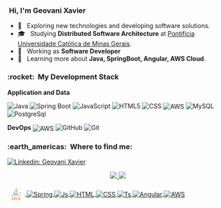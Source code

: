 <h3> &nbsp;Hi, I'm Geovani Xavier </h3>

- 🤔 &nbsp; Exploring new technologies and developing software solutions.
- 🎓 &nbsp; Studying **Distributed Software Architecture** at <a href="https://www.pucminas.br/PucVirtual/Pos-Graduacao/Paginas/Arquitetura-de-Software-Distribuido.aspx">Pontifícia Universidade Católica de Minas Gerais</a>.
- 💼 &nbsp; Working as **Software Developer**
- 🌱 &nbsp; Learning more about **Java, SpringBoot, Angular, AWS Cloud**.

<h3> :rocket: &nbsp;My Development Stack </h3>

**Application and Data**

  ![Java](https://img.shields.io/badge/-Java-333333?style=flat&logo=Java&logoColor=007396)
  ![Spring Boot](https://camo.githubusercontent.com/be95e40b73b295d5a020730d3c0adcce5906cf4d5fd2c6d8e523310f8414094c/68747470733a2f2f696d672e736869656c64732e696f2f62616467652f2d537072696e67253230426f6f742d3333333333333f7374796c653d666c6174266c6f676f3d737072696e67626f6f74)
  ![JavaScript](https://img.shields.io/badge/-JavaScript-333333?style=flat&logo=javascript)
  ![HTML5](https://img.shields.io/badge/-HTML5-333333?style=flat&logo=HTML5)
  ![CSS](https://img.shields.io/badge/-CSS-333333?style=flat&logo=CSS3&logoColor=1572B6)
  <img align="center" alt="AWS" height="20" width="93" src="https://img.shields.io/badge/angular-%23DD0031.svg?style=for-the-badge&logo=angular&logoColor=white">
  ![MySQL](https://img.shields.io/badge/-MySQL-333333?style=flat&logo=mysql)
  ![PostgreSql](https://camo.githubusercontent.com/2f13988552b7ae81484bb9f4003357f3b3fc8c2043171d531d7e08b51b6eb641/68747470733a2f2f696d672e736869656c64732e696f2f62616467652f2d506f737467726553514c2d3333333333333f7374796c653d666c6174266c6f676f3d706f737467726573716c)

**DevOps**
<img align="center" alt="AWS" height="20" width="93" src="https://cdn.icon-icons.com/icons2/2699/PNG/512/amazon_aws_logo_icon_168666.png">
![GitHub](https://camo.githubusercontent.com/544426317a6c6226b7f6b3367232378ea367aa5001a41da4f302a77f9959909f/68747470733a2f2f696d672e736869656c64732e696f2f62616467652f2d4769744875622d3333333333333f7374796c653d666c6174266c6f676f3d676974687562)
![Git](https://img.shields.io/badge/-Git-333333?style=flat&logo=git)

  
  	
<h3> :earth_americas: &nbsp;Where to find me: </h3> 

[![Linkedin: Geovani Xavier](https://img.shields.io/badge/-GeovaniXavier-blue?style=flat-square&logo=Linkedin&logoColor=white&link=https://www.linkedin.com/in/geovani-xavier/)](https://www.linkedin.com/in/geovani-xavier/)

<div align="center">
  <a href="https://github.com/GeovaniXavier">
  <img height="180em" src="https://github-readme-stats.vercel.app/api?username=geovanixavier&show_icons=true&theme=dark&include_all_commits=true&count_private=true"/>
  <img height="180em" src="https://github-readme-stats.vercel.app/api/top-langs/?username=geovanixavier&layout=compact&langs_count=7&theme=dark"/>
</div>
  
 <div style="display: inline_block"><br>
  <img align="center" alt="Java" height="30" width="40" src="https://raw.githubusercontent.com/github/explore/5b3600551e122a3277c2c5368af2ad5725ffa9a1/topics/java/java.png">
  <img align="center" alt="Spring" height="30" width="40" src="https://simpleicons.org/icons/springboot.svg">
  <img align="center" alt="Js" height="30" width="40" src="https://simpleicons.org/icons/javascript.svg">
  <img align="center" alt="HTML" height="30" width="40" src="https://simpleicons.org/icons/html5.svg">
  <img align="center" alt="CSS" height="30" width="40" src="https://simpleicons.org/icons/css3.svg">
  <img align="center" alt="Ts" height="30" width="40" src="https://simpleicons.org/icons/typescript.svg">
  <img align="center" alt="Angular" height="30" width="40" src="https://simpleicons.org/icons/angular.svg">
  <img align="center" alt="AWS" height="30" width="40" src="https://simpleicons.org/icons/amazonaws.svg">
   
</div>

